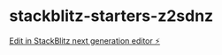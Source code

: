 # stackblitz-starters-z2sdnz

[Edit in StackBlitz next generation editor ⚡️](https://stackblitz.com/~/github.com/gmortiz87/stackblitz-starters-z2sdnz)